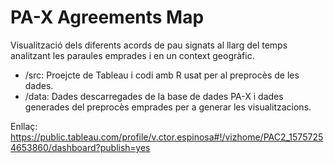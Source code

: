 # PA-X Agreements Map
Visualització dels diferents acords de pau signats al llarg del temps analitzant les paraules emprades i en un context geogràfic.

- /src: Proejcte de Tableau i codi amb R usat per al preprocès de les dades.
- /data: Dades descarregades de la base de dades PA-X i dades generades del preprocès emprades per a generar les visualitzacions. 

Enllaç: https://public.tableau.com/profile/v.ctor.espinosa#!/vizhome/PAC2_15757254653860/dashboard?publish=yes
